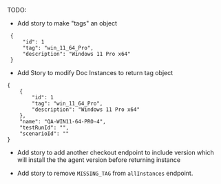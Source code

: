 TODO:
- Add story to make "tags" an object

```
 {
     "id": 1
     "tag": "win_11_64_Pro",
     "description": "Windows 11 Pro x64"
 }
```

- Add Story to modify Doc Instances to return tag object

```
{
    {
        "id": 1
        "tag": "win_11_64_Pro",
        "description": "Windows 11 Pro x64"
    },
    "name": "QA-WIN11-64-PRO-4",
    "testRunId": "",
    "scenarioId": ""
}
 ```   


- Add story to add another checkout endpoint to include version which will install the the agent version before returning instance

- Add story to remove `MISSING_TAG` from `allInstances` endpoint. 


    